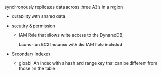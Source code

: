 synchronously replicates data across three AZ’s in a region

* durability with shared data
* secutiry
  &
  permission
 
  * IAM Role that allows write access to the DynamoDB,
 
    Launch an EC2 Instance with the IAM Role included
* Secondary Indexes
 
  * gloabl, An index with a hash and range key that can be different from those on the table



